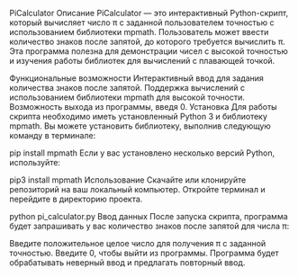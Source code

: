 PiCalculator
Описание
PiCalculator — это интерактивный Python-скрипт, который вычисляет число π с заданной пользователем точностью с использованием библиотеки mpmath. Пользователь может ввести количество знаков после запятой, до которого требуется вычислить π. Эта программа полезна для демонстрации чисел с высокой точностью и изучения работы библиотек для вычислений с плавающей точкой.

Функциональные возможности
Интерактивный ввод для задания количества знаков после запятой.
Поддержка вычислений с использованием библиотеки mpmath для высокой точности.
Возможность выхода из программы, введя 0.
Установка
Для работы скрипта необходимо иметь установленный Python 3 и библиотеку mpmath. Вы можете установить библиотеку, выполнив следующую команду в терминале:


pip install mpmath
Если у вас установлено несколько версий Python, используйте:


pip3 install mpmath
Использование
Скачайте или клонируйте репозиторий на ваш локальный компьютер.
Откройте терминал и перейдите в директорию проекта.


python pi_calculator.py
Ввод данных
После запуска скрипта, программа будет запрашивать у вас количество знаков после запятой для числа π:

Введите положительное целое число для получения π с заданной точностью.
Введите 0, чтобы выйти из программы.
Программа будет обрабатывать неверный ввод и предлагать повторный ввод.
